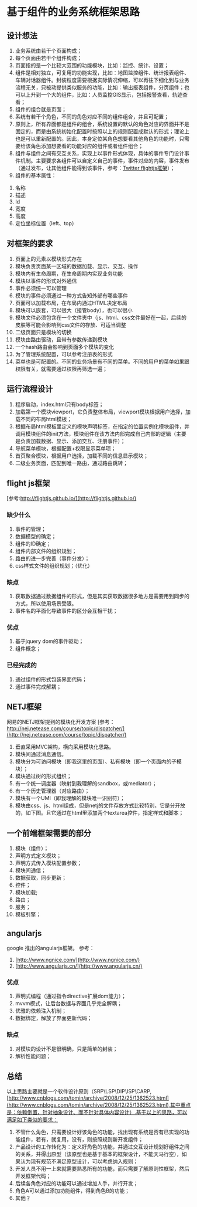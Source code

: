# 基于组件的业务系统框架思路
## 设计想法

1. 业务系统由若干个页面构成；
2. 每个页面由若干个组件构成；
3. 页面指的是一个比较大范围的功能模块，比如：监控、统计、设置；
4. 组件是相对独立，可复用的功能实现，比如：地图监控组件、统计报表组件、车辆对话器组件。封装粒度需要根据实际情况伸缩，可以再往下细化到与业务流程无关，只被动提供类似服务的功能，比如：输出报表组件，分页组件；也可以上升到一个大的组件，比如：人员监控GIS显示，包括报警查看，轨迹查看；
5. 组件的组合就是页面；
6. 系统有若干个角色，不同的角色对应不同的组件组合，并且可配置；
7. 原则上，所有界面都是组件的组合，系统设置的默认的角色对应的界面并不是固定的，而是由系统初始化配置时按照以上的规则配置成默认的形式；理论上也是可以重新配置的。因此，本身定位某角色想要看其他角色的功能时，只需要给该角色添加想要看的功能对应的组件或者组件组合；
8. 组件与组件之间有交互关系，实现上以事件形式体现，具体的事件专门设计事件机制。主要要求各组件可以自定义自己的事件，事件对应的内容，事件发布（通过发布，让其他组件能得到该事件，参考：[Twitter flightjs框架](http://flightjs.github.io/)）；
9. 组件的基本属性：

>
1. 名称
2. 描述
3. Id
4. 宽度
5. 高度
6. 定位坐标位置（left、top）
>

## 对框架的要求

1. 页面上的元素以模块形式存在
2. 模块负责页面某一区域的数据加载、显示、交互、操作
3. 模块内有生命周期，在生命周期内实现业务功能
4. 模块以事件的形式对外通信
5. 事件必须统一可以管理
6. 模块的事件必须通过一种方式告知外部有哪些事件
7. 页面可以加载布局，在布局内通过HTML决定布局
8. 模块可以嵌套，可以很大（接管body），也可以很小
9. 模块文件必须包含在一个文件夹中（js、html、css文件最好在一起，后续的皮肤等可能会影响到css文件的存放、可适当调整
10. 二级页面只是模块的切换
11. 模块由路由驱动，且带有参数传递到模块
12. 一个hash路由会影响到页面多个模块的变化
13. 为了管理系统配置，可以参考注册表的形式
14. 菜单也是可配置的。不同的业务场景有不同的菜单。不同的用户的菜单如果跟权限有关，就需要通过权限再筛选一遍；

## 运行流程设计
1. 程序启动，index.html只有body标签；
2. 加载第一个模块viewport，它负责整体布局，viewport模块根据用户选择，加载不同的布局html模板；
3. 根据布局html模板里定义的模块声明标签，在指定的位置实例化模块组件，并调用模块组件的init方法，模块组件在该方法内部完成自己内部的逻辑（主要是负责加载数据、显示、添加交互、注册事件）；
4. 导航菜单模块，根据配置+权限显示菜单项；
5. 首页聚合模块，根据用户选择，加载不同的信息显示模块；
6. 二级业务页面，匹配到唯一路由，通过路由跳转；

## flight js框架
[参考:http://flightjs.github.io/](http://flightjs.github.io/)

### 缺少什么
1. 事件的管理；
2. 数据模型的确定；
3. 组件的ID确定；
4. 组件内部文件的组织规划；
5. 路由的进一步完善（事件分发）；
6. css样式文件的组织规划；（优化）

### 缺点
1. 获取数据通过数据组件的形式，但是其实获取数据很多地方是需要用到同步的方式，所以使用场景受限。
2. 事件名的平面化导致事件的区分会互相干扰；

### 优点
1. 基于jquery dom的事件驱动；
2. 组件概念；

### 已经完成的
1. 通过组件的形式包装界面代码；
2. 通过事件完成解耦；

## NETJ框架
网易的NETJ框架提到的模块化开发方案
[参考：http://nej.netease.com/course/topic/dispatcher/](http://nej.netease.com/course/topic/dispatcher/)

1. 垂直采用MVC架构，横向采用模块化思路。
2. 模块间通过消息通信。
3. 模块分为可访问模块（即我这里的页面）、私有模块（即一个页面内的子模块）；
4. 模块通过树的形式组织；
5. 有一个统一调度器（映射到我理解的sandbox，或mediator）；
6. 有一个历史管理器（对应路由）；
7. 模块有一个UMI（即我理解的模块唯一识别符）；
8. 模块由css、js、html组成，但是netj的文件存放方式比较特别，它是分开放的，如下图。且它通过在html里添加两个textarea控件，指定样式和脚本；
## 一个前端框架需要的部分

1. 模块（组件）；
2. 声明方式定义模块；
3. 声明方式传入模块配置参数；
4. 模块间通信；
5. 数据获取，同步更新；
6. 控件；
7. 模块加载;
8. 路由；
9. 服务；
10. 模板引擎；
## angularjs
google 推出的angularjs框架。
参考：

1. [http://www.ngnice.com/](http://www.ngnice.com/)
2. [http://www.angularjs.cn/](http://www.angularjs.cn/)

### 优点
1. 声明式编程（通过指令directive扩展dom能力）；
2. mvvm模式，让后台数据与界面几乎完全解耦；
3. 优雅的依赖注入机制；
4. 数据绑定，解放了界面更新代码；

### 缺点
1. 对模块的设计不是很明确，只是简单的封装；
2. 解析性能问题；

## 总结
以上思路主要就是一个软件设计原则（SRP\LSP\DIP\ISP\CARP, [http://www.cnblogs.com/tomin/archive/2008/12/25/1362523.html](http://www.cnblogs.com/tomin/archive/2008/12/25/1362523.html),其中重点是：依赖倒置，针对抽象设计、而不针对具体内容设计）.基于以上的思路，可以满足如下类似的要求：

1. 不管什么角色，只需要设计好该角色的功能，找出现有系统是否有已实现的功能组件，若有，就复用，没有，则按照规则新开发组件；
2.	产品设计的工作转化为：定义好角色的功能，并通过交互设计规划好组件之间的关系，并得出原型（该原型也是基于基本的框架设计，不能天马行空），如果认为现有规范不满足原型设计，可以考虑纳入规则；
3.	开发人员不用一上来就需要熟悉所有的功能，而只需要了解原则性框架，然后开发框架代码；
4.	后续各角色对应的功能可以通过增加人手，并行开发；
5.	角色A可以通过添加功能组件，得到角色B的功能；
6.	其他？
